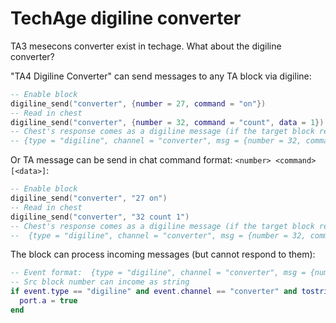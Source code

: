 # TechAge digiline converter

TA3 mesecons converter exist in techage. What about the digiline converter?

"TA4 Digiline Converter" can send messages to any TA block via digiline:

```lua
-- Enable block
digiline_send("converter", {number = 27, command = "on"})
-- Read in chest
digiline_send("converter", {number = 32, command = "count", data = 1})
-- Chest's response comes as a digiline message (if the target block responds):
-- {type = "digiline", channel = "converter", msg = {number = 32, command = "count", data = 1, result = 20}}
```

Or TA message can be send in chat command format: `<number> <command> [<data>]`:

```lua
-- Enable block
digiline_send("converter", "27 on")
-- Read in chest
digiline_send("converter", "32 count 1")
-- Chest's response comes as a digiline message (if the target block responds):
--  {type = "digiline", channel = "converter", msg = {number = 32, command = "count", data = 1, result = 20}}
```

The block can process incoming messages (but cannot respond to them):

```lua
-- Event format:  {type = "digiline", channel = "converter", msg = {number = <src number>, command = "<command>", data = <data>}}
-- Src block number can income as string
if event.type == "digiline" and event.channel == "converter" and tostring(event.msg.number) == "27" and event.msg.command == "on" then
  port.a = true
end
```
